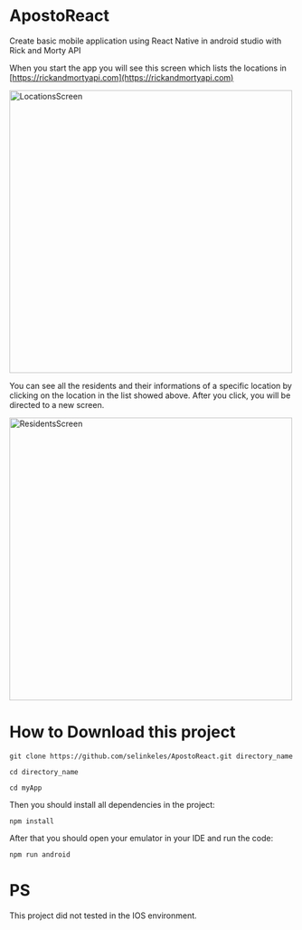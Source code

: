 # ApostoReact
Create basic mobile application using React Native in android studio with Rick and Morty API


When you start the app you will see this screen which lists the locations in [https://rickandmortyapi.com](https://rickandmortyapi.com)

<img src="https://user-images.githubusercontent.com/95237937/208987038-f35ece2b-8cf0-4037-9b9b-f3fd9a8e1cbd.png" alt="LocationsScreen" height="500"/>

You can see all the residents and their informations of a specific location by clicking on the location in the list showed above. After you click, you will be directed to a new screen.

<img src="https://user-images.githubusercontent.com/95237937/208987378-06974b6a-594a-4eca-b63e-5f14855748a4.png" alt="ResidentsScreen" height="500"/>

# How to Download this project


`git clone https://github.com/selinkeles/ApostoReact.git directory_name`

`cd directory_name`

`cd myApp`


Then you should install all dependencies in the project:

`npm install`

After that you should open your emulator in your IDE and run the code:

`npm run android`

# PS

This project did not tested in the IOS environment. 

